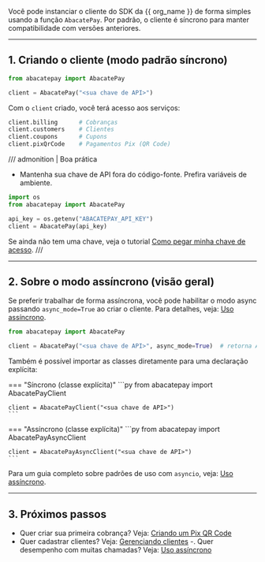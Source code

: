 Você pode instanciar o cliente do SDK da {{ org_name }} de forma simples usando a função `AbacatePay`. Por padrão, o cliente é síncrono para manter compatibilidade com versões anteriores.

---

## 1. Criando o cliente (modo padrão síncrono)

```py
from abacatepay import AbacatePay

client = AbacatePay("<sua chave de API>")
```

Com o `client` criado, você terá acesso aos serviços:

```py
client.billing      # Cobranças
client.customers    # Clientes
client.coupons      # Cupons
client.pixQrCode    # Pagamentos Pix (QR Code)
```

/// admonition | Boa prática
- Mantenha sua chave de API fora do código-fonte. Prefira variáveis de ambiente.

```py
import os
from abacatepay import AbacatePay

api_key = os.getenv("ABACATEPAY_API_KEY")
client = AbacatePay(api_key)
```

Se ainda não tem uma chave, veja o tutorial [Como pegar minha chave de acesso](getting_api_key.md).
///

---

## 2. Sobre o modo assíncrono (visão geral)

Se preferir trabalhar de forma assíncrona, você pode habilitar o modo async passando `async_mode=True` ao criar o cliente. Para detalhes, veja: [Uso assíncrono](asynchronous.md).

```py
from abacatepay import AbacatePay

client = AbacatePay("<sua chave de API>", async_mode=True)  # retorna AbacatePayAsyncClient
```

Também é possível importar as classes diretamente para uma declaração explícita:

=== "Síncrono (classe explícita)"
    ```py
    from abacatepay import AbacatePayClient

    client = AbacatePayClient("<sua chave de API>")
    ```

=== "Assíncrono (classe explícita)"
    ```py
    from abacatepay import AbacatePayAsyncClient

    client = AbacatePayAsyncClient("<sua chave de API>")
    ```

Para um guia completo sobre padrões de uso com `asyncio`, veja: [Uso assíncrono](asynchronous.md).

---

## 3. Próximos passos

- Quer criar sua primeira cobrança? Veja: [Criando um Pix QR Code](creating_a_pix_payment.md)
- Quer cadastrar clientes? Veja: [Gerenciando clientes](managing_customers.md)
-. Quer desempenho com muitas chamadas? Veja: [Uso assíncrono](asynchronous.md)
